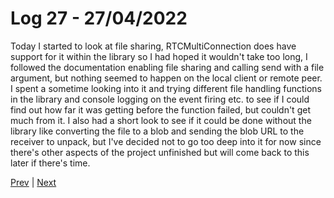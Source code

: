 # Log 27 - 27/04/2022

Today I started to look at file sharing, RTCMultiConnection does have support for it within the library so I had hoped it wouldn't take too long, I followed the documentation enabling file sharing and calling send with a file argument, but nothing seemed to happen on the local client or remote peer. I spent a sometime looking into it and trying different file handling functions in the library and console logging on the event firing etc. to see if I could find out how far it was getting before the function failed, but couldn't get much from it. I also had a short look to see if it could be done without the library like converting the file to a blob and sending the blob URL to the receiver to unpack, but I've decided not to go too deep into it for now since there's other aspects of the project unfinished but will come back to this later if there's time.

[Prev](26042022.md) | [Next](29042022.md)